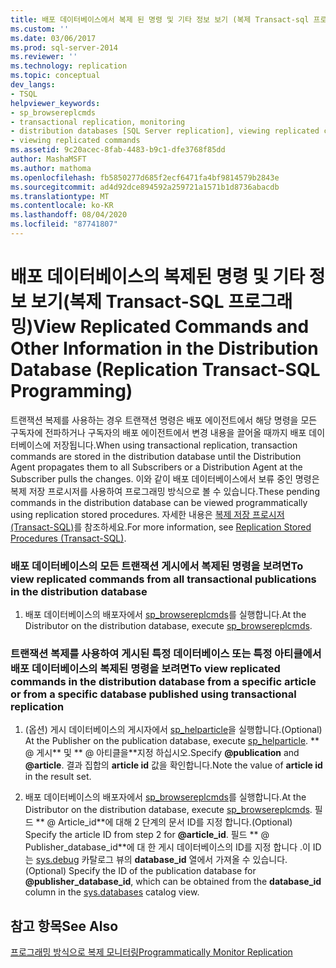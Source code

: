```yaml
---
title: 배포 데이터베이스에서 복제 된 명령 및 기타 정보 보기 (복제 Transact-sql 프로그래밍) | Microsoft Docs
ms.custom: ''
ms.date: 03/06/2017
ms.prod: sql-server-2014
ms.reviewer: ''
ms.technology: replication
ms.topic: conceptual
dev_langs:
- TSQL
helpviewer_keywords:
- sp_browsereplcmds
- transactional replication, monitoring
- distribution databases [SQL Server replication], viewing replicated commands
- viewing replicated commands
ms.assetid: 9c20acec-8fab-4483-b9c1-dfe3768f85dd
author: MashaMSFT
ms.author: mathoma
ms.openlocfilehash: fb5850277d685f2ecf6471fa4bf9814579b2843e
ms.sourcegitcommit: ad4d92dce894592a259721a1571b1d8736abacdb
ms.translationtype: MT
ms.contentlocale: ko-KR
ms.lasthandoff: 08/04/2020
ms.locfileid: "87741807"
---
```

# <a name="view-replicated-commands-and-other-information-in-the-distribution-database-replication-transact-sql-programming"></a><span data-ttu-id="9901c-102">배포 데이터베이스의 복제된 명령 및 기타 정보 보기(복제 Transact-SQL 프로그래밍)</span><span class="sxs-lookup"><span data-stu-id="9901c-102">View Replicated Commands and Other Information in the Distribution Database (Replication Transact-SQL Programming)</span></span>
  <span data-ttu-id="9901c-103">트랜잭션 복제를 사용하는 경우 트랜잭션 명령은 배포 에이전트에서 해당 명령을 모든 구독자에 전파하거나 구독자의 배포 에이전트에서 변경 내용을 끌어올 때까지 배포 데이터베이스에 저장됩니다.</span><span class="sxs-lookup"><span data-stu-id="9901c-103">When using transactional replication, transaction commands are stored in the distribution database until the Distribution Agent propagates them to all Subscribers or a Distribution Agent at the Subscriber pulls the changes.</span></span> <span data-ttu-id="9901c-104">이와 같이 배포 데이터베이스에서 보류 중인 명령은 복제 저장 프로시저를 사용하여 프로그래밍 방식으로 볼 수 있습니다.</span><span class="sxs-lookup"><span data-stu-id="9901c-104">These pending commands in the distribution database can be viewed programmatically using replication stored procedures.</span></span> <span data-ttu-id="9901c-105">자세한 내용은 [복제 저장 프로시저&#40;Transact-SQL&#41;](/sql/relational-databases/system-stored-procedures/replication-stored-procedures-transact-sql)를 참조하세요.</span><span class="sxs-lookup"><span data-stu-id="9901c-105">For more information, see [Replication Stored Procedures &#40;Transact-SQL&#41;](/sql/relational-databases/system-stored-procedures/replication-stored-procedures-transact-sql).</span></span>  
  
### <a name="to-view-replicated-commands-from-all-transactional-publications-in-the-distribution-database"></a><span data-ttu-id="9901c-106">배포 데이터베이스의 모든 트랜잭션 게시에서 복제된 명령을 보려면</span><span class="sxs-lookup"><span data-stu-id="9901c-106">To view replicated commands from all transactional publications in the distribution database</span></span>  
  
1.  <span data-ttu-id="9901c-107">배포 데이터베이스의 배포자에서 [sp_browsereplcmds](/sql/relational-databases/system-stored-procedures/sp-browsemergesnapshotfolder-transact-sql)를 실행합니다.</span><span class="sxs-lookup"><span data-stu-id="9901c-107">At the Distributor on the distribution database, execute [sp_browsereplcmds](/sql/relational-databases/system-stored-procedures/sp-browsemergesnapshotfolder-transact-sql).</span></span>  
  
### <a name="to-view-replicated-commands-in-the-distribution-database-from-a-specific-article-or-from-a-specific-database-published-using-transactional-replication"></a><span data-ttu-id="9901c-108">트랜잭션 복제를 사용하여 게시된 특정 데이터베이스 또는 특정 아티클에서 배포 데이터베이스의 복제된 명령을 보려면</span><span class="sxs-lookup"><span data-stu-id="9901c-108">To view replicated commands in the distribution database from a specific article or from a specific database published using transactional replication</span></span>  
  
1.  <span data-ttu-id="9901c-109">(옵션) 게시 데이터베이스의 게시자에서 [sp_helparticle](/sql/relational-databases/system-stored-procedures/sp-helparticle-transact-sql)을 실행합니다.</span><span class="sxs-lookup"><span data-stu-id="9901c-109">(Optional) At the Publisher on the publication database, execute [sp_helparticle](/sql/relational-databases/system-stored-procedures/sp-helparticle-transact-sql).</span></span> <span data-ttu-id="9901c-110">\*\* \@ 게시\*\* 및 \*\* \@ 아티클을\*\*지정 하십시오.</span><span class="sxs-lookup"><span data-stu-id="9901c-110">Specify **\@publication** and **\@article**.</span></span> <span data-ttu-id="9901c-111">결과 집합의 **article id** 값을 확인합니다.</span><span class="sxs-lookup"><span data-stu-id="9901c-111">Note the value of **article id** in the result set.</span></span>  
  
2.  <span data-ttu-id="9901c-112">배포 데이터베이스의 배포자에서 [sp_browsereplcmds](/sql/relational-databases/system-stored-procedures/sp-browsemergesnapshotfolder-transact-sql)를 실행합니다.</span><span class="sxs-lookup"><span data-stu-id="9901c-112">At the Distributor on the distribution database, execute [sp_browsereplcmds](/sql/relational-databases/system-stored-procedures/sp-browsemergesnapshotfolder-transact-sql).</span></span> <span data-ttu-id="9901c-113">필드 \*\* \@ Article_id\*\*에 대해 2 단계의 문서 ID를 지정 합니다.</span><span class="sxs-lookup"><span data-stu-id="9901c-113">(Optional) Specify the article ID from step 2 for **\@article_id**.</span></span> <span data-ttu-id="9901c-114">필드 \*\* \@ Publisher_database_id\*\*에 대 한 게시 데이터베이스의 ID를 지정 합니다 .이 ID는 [sys.debug](/sql/relational-databases/system-catalog-views/sys-databases-transact-sql) 카탈로그 뷰의 **database_id** 열에서 가져올 수 있습니다.</span><span class="sxs-lookup"><span data-stu-id="9901c-114">(Optional) Specify the ID of the publication database for **\@publisher_database_id**, which can be obtained from the **database_id** column in the [sys.databases](/sql/relational-databases/system-catalog-views/sys-databases-transact-sql) catalog view.</span></span>  
  
## <a name="see-also"></a><span data-ttu-id="9901c-115">참고 항목</span><span class="sxs-lookup"><span data-stu-id="9901c-115">See Also</span></span>  
 [<span data-ttu-id="9901c-116">프로그래밍 방식으로 복제 모니터링</span><span class="sxs-lookup"><span data-stu-id="9901c-116">Programmatically Monitor Replication</span></span>](../monitoring-replication.md)  
  
  
